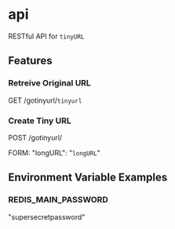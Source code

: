 # api

RESTful API for `tinyURL`

## Features

### Retreive Original URL

GET /gotinyurl/`tinyurl`

### Create Tiny URL

POST /gotinyurl/

FORM: "longURL": "`longURL`"

## Environment Variable Examples

### REDIS_MAIN_PASSWORD

"supersecretpassword"
